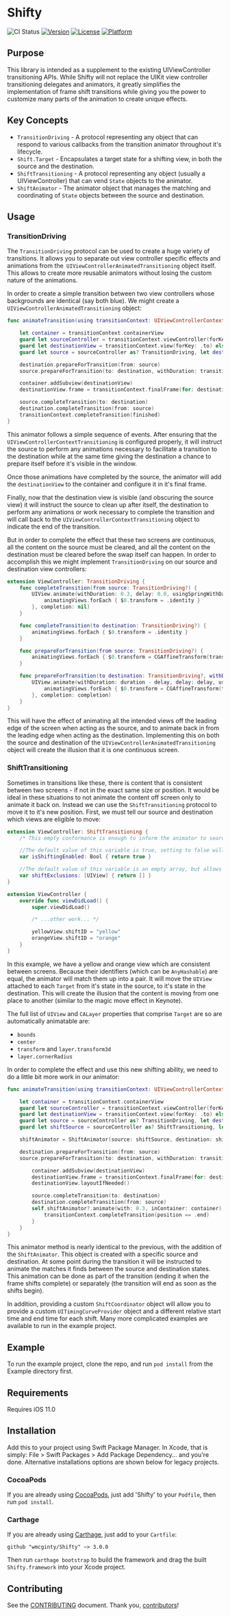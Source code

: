 # Shifty

![CI Status](https://github.com/wmcginty/Shifty/actions/workflows/main.yml/badge.svg)
[![Version](https://img.shields.io/cocoapods/v/Shifty.svg?style=flat)](http://cocoapods.org/pods/Shifty)
[![License](https://img.shields.io/cocoapods/l/Shifty.svg?style=flat)](http://cocoapods.org/pods/Shifty)
[![Platform](https://img.shields.io/cocoapods/p/Shifty.svg?style=flat)](http://cocoapods.org/pods/Shifty)

## Purpose
This library is intended as a supplement to the existing UIViewController transitioning APIs. While Shifty will not replace the UIKit view controller transitioning delegates and animators, it greatly simplifies the implementation of frame shift transitions while giving you the power to customize many parts of the animation to create unique effects.

## Key Concepts
* `TransitionDriving` - A protocol representing any object that can respond to various callbacks from the transition animator throughout it's lifecycle.
* `Shift.Target` - Encapsulates a target state for a shifting view, in both the source and the destination.
* `ShiftTransitioning` - A protocol representing any object (usually a UIViewController) that can vend `State` objects to the animator.
* `ShiftAnimator` - The animator object that manages the matching and coordinating of `State` objects between the source and destination.

## Usage
### TransitionDriving
The  `TransitionDriving` protocol can be used to create a huge variety of transitions. It allows you to separate out view controller specific effects and animations from the` UIViewControllerAnimatedTransitioning` object itself. This allows to create more reusable animators without losing the custom nature of the animations.

In order to create a simple transition between two view controllers whose backgrounds are identical (say both blue). We might create a `UIViewControllerAnimatedTransitioning` object:

```swift
func animateTransition(using transitionContext: UIViewControllerContextTransitioning) {

    let container = transitionContext.containerView
    guard let sourceController = transitionContext.viewController(forKey: .from), let destinationController = transitionContext.viewController(forKey: .to) else { return }
    guard let destinationView = transitionContext.view(forKey: .to) else { return }
    guard let source = sourceController as? TransitionDriving, let destination = destinationController as? TransitionDriving else { return }

    destination.prepareForTransition(from: source)
    source.prepareForTransition(to: destination, withDuration: transitionDuration(using: transitionContext)) { finished in

    container.addSubview(destinationView)
    destinationView.frame = transitionContext.finalFrame(for: destinationController)

    source.completeTransition(to: destination)
    destination.completeTransition(from: source)
    transitionContext.completeTransition(finished)
}
```

This animator follows a simple sequence of events. After ensuring that the `UIViewControllerContextTransitioning` is configured properly, it will instruct the source to perform any animations necessary to facilitate a transition to the destination while at the same time giving the destination a chance to prepare itself before it's visible in the window.

Once those animations have completed by the source, the animator will add the `destinationView` to the container and configure it in it's final frame.

Finally, now that the destination view is visible (and obscuring the source view) it will instruct the source to clean up after itself, the destination to perform any animations or work necessary to complete the transition and will call back to the `UIViewControllerContextTransitioning` object to indicate the end of the transition.

But in order to complete the effect that these two screens are continuous, all the content on the source must be cleared, and all the content on the destination must be cleared before the swap itself can happen. In order to accomplish this we might implement `TransitionDriving` on our source and destination view controllers:

```swift
extension ViewController: TransitionDriving {
    func completeTransition(from source: TransitionDriving?) {
        UIView.animate(withDuration: 0.3, delay: 0.0, usingSpringWithDamping: 1.0, initialSpringVelocity: 0.0, options: [], animations: {
            animatingViews.forEach { $0.transform = .identity }
        }, completion: nil)
    }

    func completeTransition(to destination: TransitionDriving?) {
        animatingViews.forEach { $0.transform = .identity }
    }

    func prepareForTransition(from source: TransitionDriving?) {
        animatingViews.forEach { $0.transform = CGAffineTransform(translationX: -self.view.bounds.width, y: 0) }
    }

    func prepareForTransition(to destination: TransitionDriving?, withDuration duration: TimeInterval, completion: @escaping (Bool) -> Void) {
        UIView.animate(withDuration: duration - delay, delay: delay, usingSpringWithDamping: 1.0, initialSpringVelocity: 0.0, options: [], animations: {
            animatingViews.forEach { $0.transform = CGAffineTransform(translationX: -self.view.bounds.width, y: 0) }
        }, completion: completion)
    }
}
```

This will have the effect of animating all the intended views off the leading edge of the screen when acting as the source, and to animate back in from the leading edge when acting as the destination. Implementing this on both the source and destination of the  `UIViewControllerAnimatedTransitioning` object will create the illusion that it is one continuous screen.

### ShiftTransitioning

Sometimes in transitions like these, there is content that is consistent between two screens - if not in the exact same size or position. It would be ideal in these situations to not animate the content off screen only to animate it back on. Instead we can use the `ShiftTransitioning` protocol to move it to it's new position. First, we must tell our source and destination which views are eligible to move:

```swift
extension ViewController: ShiftTransitioning {
    /* This empty conformance is enough to inform the animator to search through this controller's subviews for eligible shiftables. */

    //The default value of this variable is true, setting to false will short-circuit the search. */
    var isShiftingEnabled: Bool { return true }

    //The default value of this variable is an empty array, but allows you to short-circuit search in more complicated view hierarchies.
    var shiftExclusions: [UIView] { return [] }
}

extension ViewController {
    override func viewDidLoad() {
        super.viewDidLoad()

        /* ...other work... */

        yellowView.shiftID = "yellow"
        orangeView.shiftID = "orange"
    }
}
```

In this example, we have a yellow and orange view which are consistent between screens. Because their identifiers (which can be `AnyHashable`) are equal, the animator will match them up into a pair. It will move the `UIView` attached to each `Target` from it's state in the source, to it's state in the destination. This will create the illusion that the content is moving from one place to another (similar to the magic move effect in Keynote).

The full list of `UIView` and `CALayer` properties that comprise `Target` are so are automatically animatable are:
* `bounds`
* `center`
* `transform` and `layer.transform3d`
* `layer.cornerRadius`

In order to complete the effect and use this new shifting ability, we need to do a little bit more work in our animator:

```swift
func animateTransition(using transitionContext: UIViewControllerContextTransitioning) {

    let container = transitionContext.containerView
    guard let sourceController = transitionContext.viewController(forKey: .from), let destinationController = transitionContext.viewController(forKey: .to) else { return }
    guard let destinationView = transitionContext.view(forKey: .to) else { return }
    guard let source = sourceController as? TransitionDriving, let destination = destinationController as? TransitionDriving else { return }
    guard let shiftSource = sourceController as? ShiftTransitioning, let shiftDestination = destinationController as? ShiftTransitioning else { return }

    shiftAnimator = ShiftAnimator(source: shiftSource, destination: shiftDestination)

    destination.prepareForTransition(from: source)
    source.prepareForTransition(to: destination, withDuration: transitionDuration(using: transitionContext)) { finished in

        container.addSubview(destinationView)
        destinationView.frame = transitionContext.finalFrame(for: destinationController)
        destinationView.layoutIfNeeded()

        source.completeTransition(to: destination)
        destination.completeTransition(from: source)
        self.shiftAnimator?.animate(with: 0.3, inContainer: container) { position in
            transitionContext.completeTransition(position == .end)
        }
    }
}
```
This animator method is nearly identical to the previous, with the addition of the `ShiftAnimator`. This object is created with a specific source and destination. At some point during the transition it will be instructed to animate the matches it finds between the source and destination states. This animation can be done as part of the transition (ending it when the frame shifts complete) or separately (the transition will end as soon as the shifts begin).

In addition, providing a custom `ShiftCoordinator` object will allow you to provide a custom `UITimingCurveProvider` object and a different relative start time and end time for each shift. Many more complicated examples are available to run in the example project.

## Example

To run the example project, clone the repo, and run `pod install` from the Example directory first.

## Requirements

Requires iOS 11.0

## Installation

Add this to your project using Swift Package Manager. In Xcode, that is simply: File > Swift Packages > Add Package Dependency... and you're done. Alternative installations options are shown below for legacy projects.

### CocoaPods

If you are already using [CocoaPods](http://cocoapods.org), just add 'Shifty' to your `Podfile`, then run `pod install`.

### Carthage

If you are already using [Carthage](https://github.com/Carthage/Carthage), just add to your `Cartfile`:

```ogdl
github "wmcginty/Shifty" ~> 3.0.0
```

Then run `carthage bootstrap` to build the framework and drag the built `Shifty.framework` into your Xcode project.

## Contributing

See the [CONTRIBUTING] document. Thank you, [contributors]!

[CONTRIBUTING]: CONTRIBUTING.md
[contributors]: https://github.com/wmcginty/Shifty/graphs/contributors
